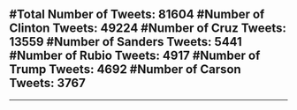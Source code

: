 #Total Number of Tweets: 81604 
#Number of Clinton Tweets: 49224
#Number of Cruz Tweets: 13559
#Number of Sanders Tweets: 5441
#Number of Rubio Tweets: 4917
#Number of Trump Tweets: 4692
#Number of Carson Tweets: 3767
---
---
